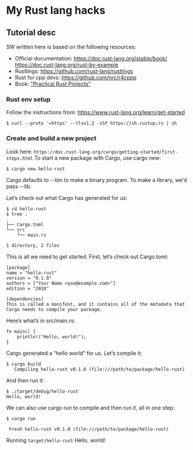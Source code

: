 # My Rust lang hacks


## Tutorial desc
SW written here is based on the following resources:
* Official documentation:
    https://doc.rust-lang.org/stable/book/
    https://doc.rust-lang.org/rust-by-example
* Rustlings: https://github.com/rust-lang/rustlings
* Rust for cpp devs: https://github.com/nrc/r4cppp
* Book: ["Practical Rust Projects"](https://www.amazon.com/Practical-Rust-Projects-Computing-Applications/dp/1484255984)


### Rust env setup
Follow the instructions from: https://www.rust-lang.org/learn/get-started
```
$ curl --proto '=https' --tlsv1.2 -sSf https://sh.rustup.rs | sh
```

### Create and build a new project
Look here: `https://doc.rust-lang.org/cargo/getting-started/first-steps.html`
To start a new package with Cargo, use cargo new:

```
$ cargo new hello-rust
```
Cargo defaults to --bin to make a binary program. To make a library, we'd pass --lib.

Let’s check out what Cargo has generated for us:
```
$ cd hello-rust
$ tree .
.
├── Cargo.toml
└── src
    └── main.rs

1 directory, 2 files
```
This is all we need to get started. First, let’s check out Cargo.toml:

```
[package]
name = "hello-rust"
version = "0.1.0"
authors = ["Your Name <you@example.com>"]
edition = "2018"

[dependencies]
This is called a manifest, and it contains all of the metadata that Cargo needs to compile your package.
```

Here’s what’s in src/main.rs:

```
fn main() {
    println!("Hello, world!");
}
```
Cargo generated a “hello world” for us. Let’s compile it:

```
$ cargo build
   Compiling hello-rust v0.1.0 (file:///path/to/package/hello-rust)
```

And then run it:
```
$ ./target/debug/hello-rust
Hello, world!
```

We can also use cargo run to compile and then run it, all in one step:
```
$ cargo run
```
     Fresh hello-rust v0.1.0 (file:///path/to/package/hello-rust)
   Running `target/hello-rust`
Hello, world!


